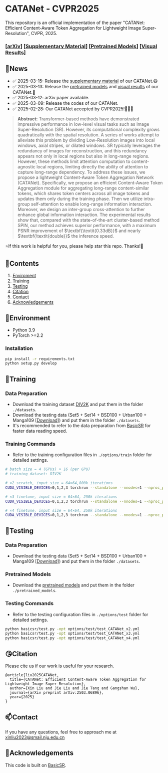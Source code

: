# CATANet - CVPR2025
This repository is an official implementation of the paper "CATANet: Efficient Content-Aware Token Aggregation for Lightweight Image Super-Resolution", CVPR, 2025. 

### [[arXiv](https://arxiv.org/abs/2503.06896)] [[Supplementary Material](https://github.com/EquationWalker/CATANet/releases/tag/v0.1)] [[Pretrained Models](https://github.com/EquationWalker/CATANet/releases/tag/v0.0)] [[Visual Results](https://pan.quark.cn/s/f8ea09048957)]

## :newspaper:News

- :white_check_mark: 2025-03-15: Release the  [supplementary material](https://github.com/EquationWalker/CATANet/releases/tag/v0.1) of our CATANet.:smiley:
- :white_check_mark: 2025-03-13: Release the  [pretrained models](https://github.com/EquationWalker/CATANet/releases/tag/v0.0)  and [visual results](https://pan.quark.cn/s/f8ea09048957) of our CATANet.🤗
- :white_check_mark: 2025-03-12:  arXiv paper available.
- :white_check_mark: 2025-03-09: Release the codes of our CATANet.
- :white_check_mark: 2025-02-28: Our CATANet accepted by CVPR2025!:tada::tada::tada:

> **Abstract:**   Transformer-based methods have demonstrated impressive performance in low-level visual tasks such as Image Super-Resolution (SR). However, its computational complexity grows quadratically with the spatial resolution. A series of works attempt to alleviate this problem by dividing Low-Resolution images into local windows, axial stripes, or dilated windows. SR typically leverages the redundancy of images for reconstruction, and this redundancy appears not only in local regions but also in long-range regions. However, these methods limit attention computation to content-agnostic local regions, limiting directly the ability of attention to capture long-range dependency. To address these issues, we propose a lightweight Content-Aware Token Aggregation Network (CATANet). Specifically, we propose an efficient Content-Aware Token Aggregation module for aggregating long-range content-similar tokens, which shares token centers across all image tokens and updates them only during the training phase. Then we utilize intra-group self-attention to enable long-range information interaction. Moreover, we design an inter-group cross-attention to further enhance global information interaction. The experimental results show that, compared with the state-of-the-art cluster-based method SPIN, our method achieves superior performance, with a maximum PSNR improvement of $\textbf{\textit{0.33dB}}$ and nearly $\textbf{\textit{double}}$ the inference speed.

⭐If this work is helpful for you, please help star this repo. Thanks!🤗

## :bookmark_tabs:Contents
1. [Enviroment](#Environment)
1. [Training](#Training)
1. [Testing](#Testing)
1. [Citation](#Citation)
1. [Contact](#Contact)
1. [Acknowledgements](#Acknowledgements)


## :hammer:Environment
- Python 3.9
- PyTorch >=2.2

### Installation
```bash
pip install -r requirements.txt
python setup.py develop
```




## :rocket:Training
### Data Preparation
- Download the training dataset [DIV2K](https://data.vision.ee.ethz.ch/cvl/DIV2K/) and put them in the folder `./datasets`.
- Download the testing data (Set5 + Set14 + BSD100 + Urban100 + Manga109 [[Download](https://drive.google.com/file/d/1_FvS_bnSZvJWx9q4fNZTR8aS15Rb0Kc6/view?usp=sharing)]) and put them in the folder `./datasets`.
- It's recommended to refer to the data preparation from [BasicSR](https://github.com/XPixelGroup/BasicSR/blob/master/docs/DatasetPreparation.md) for faster data reading speed.

### Training Commands
- Refer to the training configuration files in `./options/train` folder for detailed settings.
```bash
# batch size = 4 (GPUs) × 16 (per GPU)
# training dataset: DIV2K

# ×2 scratch, input size = 64×64,800k iterations
CUDA_VISIBLE_DEVICES=0,1,2,3 torchrun --standalone --nnodes=1 --nproc_per_node=4 basicsr/train.py -opt options/train/train_CATANet_x2_scratch.yml

# ×3 finetune, input size = 64×64, 250k iterations
CUDA_VISIBLE_DEVICES=0,1,2,3 torchrun --standalone --nnodes=1 --nproc_per_node=4 basicsr/train.py -opt options/train/train_CATANet_x3_finetune.yml

# ×4 finetune, input size = 64×64, 250k iterations
CUDA_VISIBLE_DEVICES=0,1,2,3 torchrun --standalone --nnodes=1 --nproc_per_node=4 basicsr/train.py -opt options/train/train_CATANet_x4_finetune.yml
```




## :wrench:Testing
### Data Preparation
- Download the testing data (Set5 + Set14 + BSD100 + Urban100 + Manga109 [[Download](https://drive.google.com/file/d/1_FvS_bnSZvJWx9q4fNZTR8aS15Rb0Kc6/view?usp=sharing)]) and put them in the folder `./datasets`.

### Pretrained Models
- Download the [pretrained models](https://github.com/EquationWalker/CATANet/releases/tag/v0.0) and put them in the folder `./pretrained_models`.

### Testing Commands
- Refer to the testing configuration files in `./options/test` folder for detailed settings.


```bash
python basicsr/test.py -opt options/test/test_CATANet_x2.yml
python basicsr/test.py -opt options/test/test_CATANet_x3.yml
python basicsr/test.py -opt options/test/test_CATANet_x4.yml
```

## :kissing_heart:Citation

Please cite us if our work is useful for your research.

```
@article{liu2025CATANet,
  title={CATANet: Efficient Content-Aware Token Aggregation for Lightweight Image Super-Resolution},
  author={Xin Liu and Jie Liu and Jie Tang and Gangshan Wu},
  journal={arXiv preprint arXiv:2503.06896},
  year={2025}
}
```

## :mailbox:Contact

If you have any questions, feel free to approach me at xinliu2023@smail.nju.edu.cn

## 🥰Acknowledgements

This code is built on [BasicSR](https://github.com/XPixelGroup/BasicSR).

